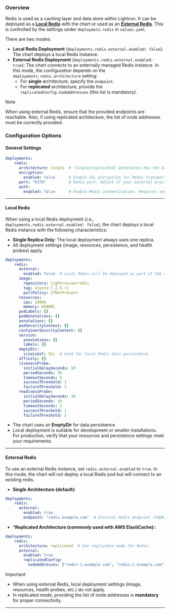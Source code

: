 ### Overview

Redis is used as a caching layer and data store within Lightrun. It can be deployed as a [**Local Redis**](#Local%20Redis) with the chart or used as an [**External Redis**](#External%20Redis). This is controlled by the settings under `deploymets.redis` in `values.yaml`.

There are two modes:

- **Local Redis Deployment** (`deployments.redis.external.enabled: false`): The chart deploys a local Redis instance.
- **External Redis Deployment** (`deployments.redis.external.enabled: true`): The chart connects to an externally managed Redis instance. In this mode, the configuration depends on the `deployments.redis.architecture` setting:
    - For **single** architecture, specify the `endpoint`.
    - For **replicated** architecture, provide the `replicatedConfig.nodeAddresses` (this list is mandatory).

> [!NOTE]
>  When using external Redis, ensure that the provided endpoints are reachable. Also, if using replicated architecture, the list of node addresses must be correctly provided.


### Configuration Options

#### General Settings
```yaml
deployments:
	redis:
	  architecture: single  # (single|replicated) Determines how the backend treats Redis.
	  encryption:
	    enabled: false      # Enable SSL encryption for Redis transport.
	  port: "6379"          # Redis port. Adjust if your external provider requires a different port (e.g., Azure Cache for Redis uses 6380).
	  auth:
	    enabled: false      # Enable Redis authentication. Requires secrets.redis.password to be set.

```
---
#### Local Redis

When using a local Redis deployment (i.e., `deployments.redis.external.enabled: false`), the chart deploys a local Redis instance with the following characteristics:

- **Single Replica Only**: The local deployment always uses one replica.
- All deployment settings (image, resources, persistence, and health probes) apply.

```yaml
deployments:
	redis:
	  external:
	    enabled: false  # Local Redis will be deployed as part of the chart.
	  image:
	    repository: lightruncom/redis
	    tag: alpine-7.2.5-r1
	    pullPolicy: IfNotPresent
	  resources:
	    cpu: 2000m
	    memory: 6500Mi
	  podLabels: {}
	  podAnnotations: {}
	  annotations: {}
	  podSecurityContext: {}
	  containerSecurityContext: {}
	  service:
	    annotations: {}
	    labels: {}
	  emptyDir:
	    sizeLimit: 5Gi  # Used for local Redis data persistence.
	  affinity: {}
	  livenessProbe:
	    initialDelaySeconds: 50
	    periodSeconds: 30
	    timeoutSeconds: 5
	    successThreshold: 1
	    failureThreshold: 3
	  readinessProbe:
	    initialDelaySeconds: 30
	    periodSeconds: 10
	    timeoutSeconds: 5
	    successThreshold: 1
	    failureThreshold: 3
```
- The chart uses an **EmptyDir** for data persistence.
- Local deployment is suitable for development or smaller installations. For production, verify that your resources and persistence settings meet your requirements.
---
#### External Redis

To use an external Redis instance, set `redis.external.enabled` to `true`. In this mode, the chart will not deploy a local Redis pod but will connect to an existing redis.

- **Single Architecture (default):**
```yaml
deployments:
	redis:
	  external:
	    enabled: true
	    endpoint: "redis.example.com"  # External Redis endpoint (FQDN)
```
* ***Replicated Architecture (commonly used with AWS ElastiCache):**:
```yaml
deployments:
	redis:
	  architecture: replicated  # Use replicated mode for Redis.
	  external:
	    enabled: true
	    replicatedConfig:
	      nodeAddresses: ["redis-1.example.com", "redis-2.example.com"]  # List of FQDNs for reachable Redis nodes (mandatory for replicated mode)
```

> [!IMPORTANT] 
> - When using external Redis, local deployment settings (image, resources, health probes, etc.) do not apply.
> - In replicated mode, providing the list of node addresses is **mandatory** for proper connectivity.



---